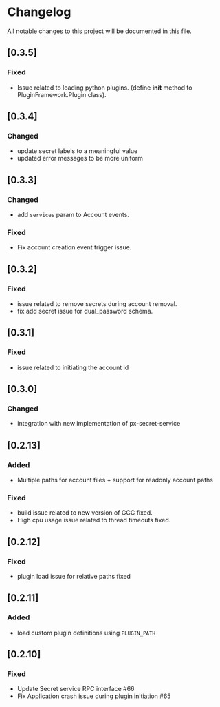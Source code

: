 # Changelog

All notable changes to this project will be documented in this file.

## [0.3.5]
### Fixed

- Issue related to loading python plugins. (define __init__ method to PluginFramework.Plugin class).

## [0.3.4]
### Changed
- update secret labels to a meaningful value
- updated error messages to be more uniform

## [0.3.3]
### Changed
- add `services` param to Account events.

### Fixed
- Fix account creation event trigger issue.

## [0.3.2]
### Fixed
- issue related to remove secrets during account removal.
- fix add secret issue for dual_password schema.

## [0.3.1]
### Fixed
- issue related to initiating the account id

## [0.3.0]
### Changed
- integration with new implementation of px-secret-service

## [0.2.13]

### Added
- Multiple paths for account files + support for readonly account paths

### Fixed
- build issue related to new version of GCC fixed.
- High cpu usage issue related to thread timeouts fixed.

## [0.2.12]

### Fixed
- plugin load issue for relative paths fixed

## [0.2.11]

### Added
- load custom plugin definitions using `PLUGIN_PATH`

## [0.2.10]

### Fixed
- Update Secret service RPC interface #66
- Fix Application crash issue during plugin initiation #65
